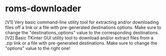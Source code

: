 # roms-downloader
[V1] Very basic command-line utility tool for extracting and/or downloading files off a link or a file with pre-generated destinations options. Make sure to change the "destinations_options" value to the corresponding destinations.
[V2] Basic TKinter GUI utility tool to download and/or extract files from a .zip link or a file with pre-generated destinations. Make sure to change the "options" value to the right one!
